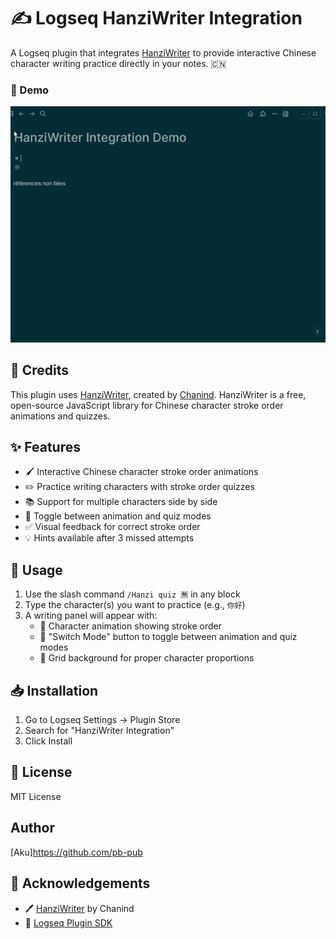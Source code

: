 # ✍️ Logseq HanziWriter Integration

A Logseq plugin that integrates [HanziWriter](https://hanziwriter.org/) to provide interactive Chinese character writing practice directly in your notes. 🇨🇳

### 🎥 Demo

![demo](./demo.gif)

## 🙏 Credits

This plugin uses [HanziWriter](https://hanziwriter.org/), created by [Chanind](https://github.com/chanind). HanziWriter is a free, open-source JavaScript library for Chinese character stroke order animations and quizzes.

## ✨ Features

- 🖌️ Interactive Chinese character stroke order animations
- ✏️ Practice writing characters with stroke order quizzes
- 📚 Support for multiple characters side by side
- 🔄 Toggle between animation and quiz modes
- ✅ Visual feedback for correct stroke order
- 💡 Hints available after 3 missed attempts

## 🚀 Usage

1. Use the slash command `/Hanzi quiz 🈚` in any block
2. Type the character(s) you want to practice (e.g., `你好`)
3. A writing panel will appear with:
   - 🎯 Character animation showing stroke order
   - 🔄 "Switch Mode" button to toggle between animation and quiz modes
   - 📏 Grid background for proper character proportions

## 📥 Installation

1. Go to Logseq Settings -> Plugin Store
2. Search for "HanziWriter Integration"
3. Click Install

## 📄 License   

MIT License

## Author 

[Aku]https://github.com/pb-pub

## 🌟 Acknowledgements

- 🖊️ [HanziWriter](https://hanziwriter.org/) by Chanind
- 🔌 [Logseq Plugin SDK](https://logseq.github.io/plugins/)
